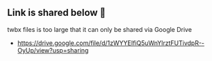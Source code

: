 ## Link is shared below 🖤
twbx files is too large that it can only be shared via Google Drive
* https://drive.google.com/file/d/1zWYYEIfiQ5uWnYlrztFUTivdpR--OyUp/view?usp=sharing
